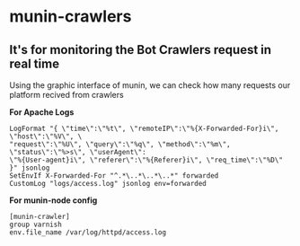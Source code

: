 # munin-crawlers

## It's for monitoring the Bot Crawlers request in real time

Using the graphic interface of munin, we can check how many requests our platform recived from crawlers

__For Apache Logs__

```
LogFormat "{ \"time\":\"%t\", \"remoteIP\":\"%{X-Forwarded-For}i\", \"host\":\"%V\", \
"request\":\"%U\", \"query\":\"%q\", \"method\":\"%m\", \"status\":\"%>s\", \"userAgent\":
\"%{User-agent}i\", \"referer\":\"%{Referer}i\", \"req_time\":\"%D\" }" jsonlog
SetEnvIf X-Forwarded-For "^.*\..*\..*\..*" forwarded
CustomLog "logs/access.log" jsonlog env=forwarded
```

__For munin-node config__

```
[munin-crawler]
group varnish
env.file_name /var/log/httpd/access.log
```
